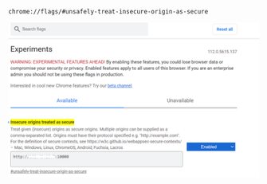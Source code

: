 

```shell
chrome://flags/#unsafely-treat-insecure-origin-as-secure
```



![Settings](images/Settings.png)

